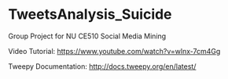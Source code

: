 # TweetsAnalysis_Suicide
Group Project for NU CE510 Social Media Mining

Video Tutorial: https://www.youtube.com/watch?v=wlnx-7cm4Gg

Tweepy Documentation: http://docs.tweepy.org/en/latest/
